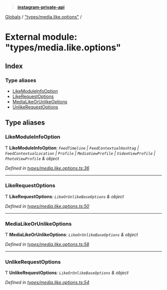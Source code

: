 > **[instagram-private-api](../README.md)**

[Globals](../README.md) / ["types/media.like.options"](_types_media_like_options_.md) /

# External module: "types/media.like.options"

## Index

### Type aliases

* [LikeModuleInfoOption](_types_media_like_options_.md#likemoduleinfooption)
* [LikeRequestOptions](_types_media_like_options_.md#likerequestoptions)
* [MediaLikeOrUnlikeOptions](_types_media_like_options_.md#medialikeorunlikeoptions)
* [UnlikeRequestOptions](_types_media_like_options_.md#unlikerequestoptions)

## Type aliases

###  LikeModuleInfoOption

Ƭ **LikeModuleInfoOption**: *`FeedTimeline` | `FeedContextualHashtag` | `FeedContextualLocation` | `Profile` | `MediaViewProfile` | `VideoViewProfile` | `PhotoViewProfile` & object*

*Defined in [types/media.like.options.ts:36](https://github.com/realinstadude/instagram-private-api/blob/4ae8fec/src/types/media.like.options.ts#L36)*

___

###  LikeRequestOptions

Ƭ **LikeRequestOptions**: *`LikeOrUnlikeBaseOptions` & object*

*Defined in [types/media.like.options.ts:50](https://github.com/realinstadude/instagram-private-api/blob/4ae8fec/src/types/media.like.options.ts#L50)*

___

###  MediaLikeOrUnlikeOptions

Ƭ **MediaLikeOrUnlikeOptions**: *`LikeOrUnlikeBaseOptions` & object*

*Defined in [types/media.like.options.ts:58](https://github.com/realinstadude/instagram-private-api/blob/4ae8fec/src/types/media.like.options.ts#L58)*

___

###  UnlikeRequestOptions

Ƭ **UnlikeRequestOptions**: *`LikeOrUnlikeBaseOptions` & object*

*Defined in [types/media.like.options.ts:54](https://github.com/realinstadude/instagram-private-api/blob/4ae8fec/src/types/media.like.options.ts#L54)*